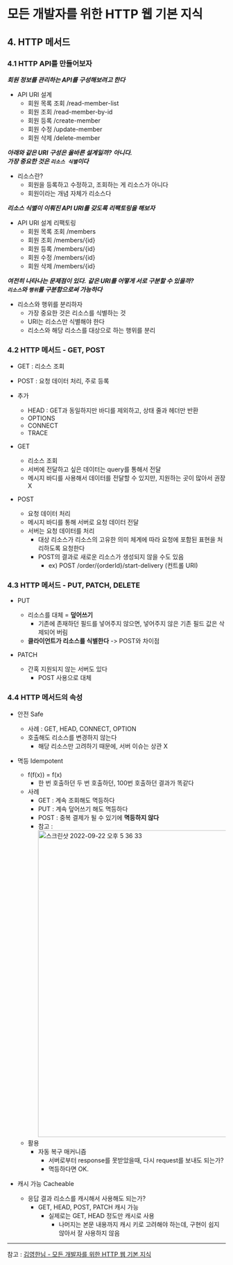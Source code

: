 # 모든 개발자를 위한 HTTP 웹 기본 지식
## 4. HTTP 메서드
### 4.1 HTTP API를 만들어보자
**_회원 정보를 관리하는 API를 구성해보려고 한다_**  

- API URI 설계
  - 회원 목록 조회 /read-member-list
  - 회원 조회 /read-member-by-id
  - 회원 등록 /create-member
  - 회원 수정 /update-member
  - 회원 삭제 /delete-member

**_아래와 같은 URI 구성은 올바른 설계일까?_** **_아니다._**  
**_가장 중요한 것은 `리소스 식별`이다_**

- 리소스란?
  - 회원을 등록하고 수정하고, 조회하는 게 리소스가 아니다
  - 회원이라는 개념 자체가 리소스다

**_리소스 식별이 이뤄진 API URI를 갖도록 리팩토링을 해보자_**

- API URI 설계 리팩토링
  - 회원 목록 조회 /members
  - 회원 조회 /members/{id}
  - 회원 등록 /members/{id}
  - 회원 수정 /members/{id}
  - 회원 삭제 /members/{id}

_**여전히 나타나는 문제점이 있다.**_ _**같은 URI를 어떻게 서로 구분할 수 있을까?**_  
**_`리소스`와 `행위`를 구분함으로써 가능하다_**

- 리소스와 행위를 분리하자
  - 가장 중요한 것은 리소스를 식별하는 것
  - URI는 리소스만 식별해야 한다
  - 리소스와 해당 리소스를 대상으로 하는 행위를 분리

### 4.2 HTTP 메서드 - GET, POST
- GET : 리소스 조회
- POST : 요청 데이터 처리, 주로 등록

- 추가
  - HEAD : GET과 동일하지만 바디를 제외하고, 상태 줄과 헤더만 반환
  - OPTIONS
  - CONNECT
  - TRACE

- GET
  - 리소스 조회
  - 서버에 전달하고 싶은 데이터는 query를 통해서 전달
  - 메시지 바디를 사용해서 데이터를 전달할 수 있지만, 지원하는 곳이 많아서 권장 X

- POST
  - 요청 데이터 처리
  - 메시지 바디를 통해 서버로 요청 데이터 전달
  - 서버는 요청 데이터를 처리
    - 대상 리소스가 리소스의 고유한 의미 체계에 따라 요청에 포함된 표현을 처리하도록 요청한다
    - POST의 결과로 새로운 리소스가 생성되지 않을 수도 있음
      - ex) POST /order/{orderId}/start-delivery (컨트롤 URI)

### 4.3 HTTP 메서드 - PUT, PATCH, DELETE
- PUT
  - 리소스를 대체 = **덮어쓰기**
    - 기존에 존재하던 필드를 넣어주지 않으면, 넣어주지 않은 기존 필드 값은 삭제되어 버림
  - **클라이언트가 리소스를 식별한다** -> POST와 차이점

- PATCH
  - 간혹 지원되지 않는 서버도 있다
    - POST 사용으로 대체

### 4.4 HTTP 메서드의 속성
- 안전 Safe
  - 사례 : GET, HEAD, CONNECT, OPTION 
  - 호출해도 리소스를 변경하지 않는다
    - 해당 리소스만 고려하기 때문에, 서버 이슈는 상관 X

- 멱등 Idempotent
  - f(f(x)) = f(x)
    - 한 번 호출하던 두 번 호출하던, 100번 호출하던 결과가 똑같다
  - 사례
    - GET : 계속 조회해도 멱등하다
    - PUT : 계속 덮어쓰기 해도 멱등하다
    - POST : 중복 결제가 될 수 있기에 **멱등하지 않다**
    - 참고 : <img width="708" alt="스크린샷 2022-09-22 오후 5 36 33" src="https://user-images.githubusercontent.com/13804810/191699509-30fca91a-a674-4cd2-9401-a834493ccd63.png">
  - 활용
    - 자동 복구 매커니즘
      - 서버로부터 response를 못받았을때, 다시 request를 보내도 되는가?
      - 멱등하다면 OK.

- 캐시 가능 Cacheable
  - 응답 결과 리소스를 캐시해서 사용해도 되는가?
    - GET, HEAD, POST, PATCH 캐시 가능
      - 실제로는 GET, HEAD 정도만 캐시로 사용
        - 나머지는 본문 내용까지 캐시 키로 고려해야 하는데, 구현이 쉽지 않아서 잘 사용하지 않음

---

참고 : [김영한님 - 모든 개발자를 위한 HTTP 웹 기본 지식](https://www.inflearn.com/course/http-%EC%9B%B9-%EB%84%A4%ED%8A%B8%EC%9B%8C%ED%81%AC/)
